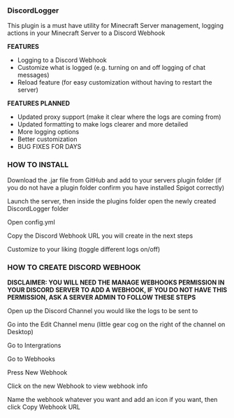 ### DiscordLogger

This plugin is a must have utility for Minecraft Server management, logging actions in your Minecraft Server to a Discord Webhook

**FEATURES**

- Logging to a Discord Webhook
- Customize what is logged (e.g. turning on and off logging of chat messages)
- Reload feature (for easy customization without having to restart the server)

**FEATURES PLANNED**

- Updated proxy support (make it clear where the logs are coming from)
- Updated formatting to make logs clearer and more detailed
- More logging options
- Better customization
- BUG FIXES FOR DAYS

### HOW TO INSTALL

Download the .jar file from GitHub and add to your servers plugin folder (if you do not have a plugin folder confirm you have installed Spigot correctly)

Launch the server, then inside the plugins folder open the newly created DiscordLogger folder

Open config.yml

Copy the Discord Webhook URL you will create in the next steps

Customize to your liking (toggle different logs on/off)

### HOW TO CREATE DISCORD WEBHOOK

**DISCLAIMER: YOU WILL NEED THE MANAGE WEBHOOKS PERMISSION IN YOUR DISCORD SERVER TO ADD A WEBHOOK, IF YOU DO NOT HAVE THIS PERMISSION, ASK A SERVER ADMIN TO FOLLOW THESE STEPS**

Open up the Discord Channel you would like the logs to be sent to

Go into the Edit Channel menu (little gear cog on the right of the channel on Desktop)

Go to Intergrations

Go to Webhooks

Press New Webhook

Click on the new Webhook to view webhook info

Name the webhook whatever you want and add an icon if you want, then click Copy Webhook URL
